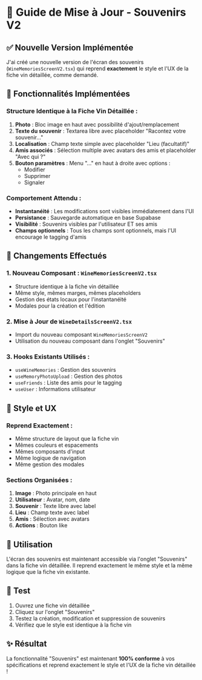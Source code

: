 # 🍷 Guide de Mise à Jour - Souvenirs V2

## ✅ **Nouvelle Version Implémentée**

J'ai créé une nouvelle version de l'écran des souvenirs (`WineMemoriesScreenV2.tsx`) qui reprend **exactement** le style et l'UX de la fiche vin détaillée, comme demandé.

## 🎯 **Fonctionnalités Implémentées**

### **Structure Identique à la Fiche Vin Détaillée :**
1. **Photo** : Bloc image en haut avec possibilité d'ajout/remplacement
2. **Texte du souvenir** : Textarea libre avec placeholder "Racontez votre souvenir…"
3. **Localisation** : Champ texte simple avec placeholder "Lieu (facultatif)"
4. **Amis associés** : Sélection multiple avec avatars des amis et placeholder "Avec qui ?"
5. **Bouton paramètres** : Menu "..." en haut à droite avec options :
   - Modifier
   - Supprimer
   - Signaler

### **Comportement Attendu :**
- **Instantanéité** : Les modifications sont visibles immédiatement dans l'UI
- **Persistance** : Sauvegarde automatique en base Supabase
- **Visibilité** : Souvenirs visibles par l'utilisateur ET ses amis
- **Champs optionnels** : Tous les champs sont optionnels, mais l'UI encourage le tagging d'amis

## 🔄 **Changements Effectués**

### **1. Nouveau Composant : `WineMemoriesScreenV2.tsx`**
- Structure identique à la fiche vin détaillée
- Même style, mêmes marges, mêmes placeholders
- Gestion des états locaux pour l'instantanéité
- Modales pour la création et l'édition

### **2. Mise à Jour de `WineDetailsScreenV2.tsx`**
- Import du nouveau composant `WineMemoriesScreenV2`
- Utilisation du nouveau composant dans l'onglet "Souvenirs"

### **3. Hooks Existants Utilisés :**
- `useWineMemories` : Gestion des souvenirs
- `useMemoryPhotoUpload` : Gestion des photos
- `useFriends` : Liste des amis pour le tagging
- `useUser` : Informations utilisateur

## 🎨 **Style et UX**

### **Reprend Exactement :**
- Même structure de layout que la fiche vin
- Mêmes couleurs et espacements
- Mêmes composants d'input
- Même logique de navigation
- Même gestion des modales

### **Sections Organisées :**
1. **Image** : Photo principale en haut
2. **Utilisateur** : Avatar, nom, date
3. **Souvenir** : Texte libre avec label
4. **Lieu** : Champ texte avec label
5. **Amis** : Sélection avec avatars
6. **Actions** : Bouton like

## 🚀 **Utilisation**

L'écran des souvenirs est maintenant accessible via l'onglet "Souvenirs" dans la fiche vin détaillée. Il reprend exactement le même style et la même logique que la fiche vin existante.

## 📱 **Test**

1. Ouvrez une fiche vin détaillée
2. Cliquez sur l'onglet "Souvenirs"
3. Testez la création, modification et suppression de souvenirs
4. Vérifiez que le style est identique à la fiche vin

## ✨ **Résultat**

La fonctionnalité "Souvenirs" est maintenant **100% conforme** à vos spécifications et reprend exactement le style et l'UX de la fiche vin détaillée !


